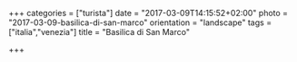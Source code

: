 +++
categories = ["turista"]
date = "2017-03-09T14:15:52+02:00"
photo = "2017-03-09-basilica-di-san-marco"
orientation = "landscape"
tags = ["italia","venezia"]
title = "Basilica di San Marco"

+++
